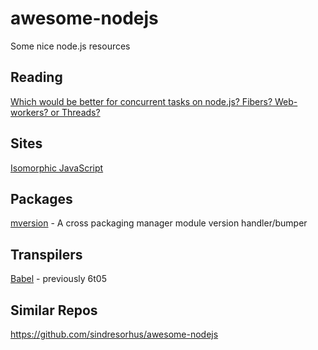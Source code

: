 # awesome-nodejs
Some nice node.js resources

## Reading

[Which would be better for concurrent tasks on node.js? Fibers? Web-workers? or Threads?](http://stackoverflow.com/questions/10773564/which-would-be-better-for-concurrent-tasks-on-node-js-fibers-web-workers-or-t)

## Sites

[Isomorphic JavaScript](http://isomorphic.net/)

## Packages

[mversion](https://www.npmjs.com/package/mversion) - A cross packaging manager module version handler/bumper

## Transpilers

[Babel](https://babeljs.io/) - previously 6t05

## Similar Repos

https://github.com/sindresorhus/awesome-nodejs
